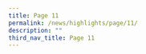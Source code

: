 ```yaml
---
title: Page 11
permalink: /news/highlights/page/11/
description: ""
third_nav_title: Page 11
---
```

